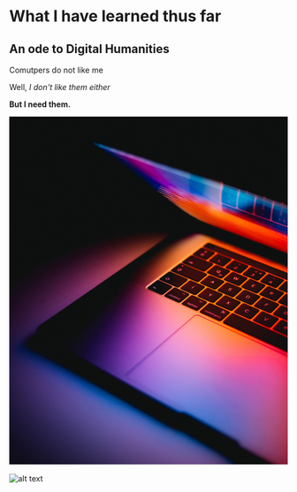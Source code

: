 
# What I have learned thus far

## An ode to Digital Humanities

Comutpers do not like me

Well, *I don't like them either* 

**But I need them.** 

![alt text](andras-vas-Bd7gNnWJBkU-unsplash.jpg) 

![alt text](https://images.unsplash.com/photo-1445620466293-d6316372ab59?q=80&w=2874&auto=format&fit=crop&ixlib=rb-4.0.3&ixid=M3wxMjA3fDB8MHxwaG90by1wYWdlfHx8fGVufDB8fHx8fA%3D%3D)